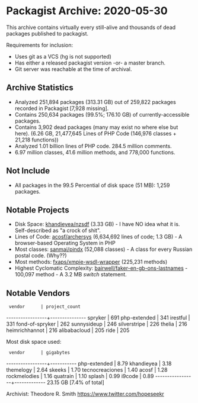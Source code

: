 # Packagist Archive: 2020-05-30

This archive contains virtually every still-alive and thousands of dead packages published to packagist.

Requirements for inclusion:
* Uses git as a VCS (hg is not supported)
* Has either a released packagist version -or- a master branch.
* Git server was reachable at the time of archival.

## Archive Statistics
* Analyzed 251,894 packages (313.31 GB) out of 259,822 packages recorded in Packagist [7,928 missing].
* Contains 250,634 packages (99.5%; 176.10 GB) of currently-accessible packages.
* Contains 3,902 dead packages (many may exist no where else but here). (6.26 GB, 21,477,645 Lines of PHP Code (146,976 classes + 21,218 functions))
* Analyzed 1.01 billion lines of PHP code. 284.5 million comments. 
* 6.97 million classes, 41.6 million methods, and 778,000 functions.

## Not Include
* All packages in the 99.5 Percential of disk space (51 MB): 1,259 packages.

## Notable Projects
* Disk Space: [khandieyea/nzsdf](https://github.com/khandieyea/nzsdf) (3.33 GB) - I have NO idea what it is. Self-described as "a crock of shit".
* Lines of Code: [acosf/archersys](https://github.com/CarnosOS/CarnosOS) (6,634,692 lines of code; 1.3 GB) - A browser-based Operating System in PHP
* Most classes: [sanmai/pindx](https://github.com/sanmai/pindx) (52,088 classes) - A class for every Russian postal code. (Why??)
* Most methods: [fxaps/xmpie-wsdl-wrapper](https://github.com/fxaps/XMPie-WSDL-Wrapper) (225,231 methods)
* Highest Cyclomatic Complexity: [bairwell/faker-en-gb-ons-lastnames](bairwell/faker-en-gb-ons-lastnames) - 100,097 method - A 3.2 MB *switch* statement.

## Notable Vendors

     vendor      | project_count 
-----------------+---------------
 spryker         |           691
 php-extended    |           341
 irestful        |           331
 fond-of-spryker |           262
 sunnysideup     |           246
 silverstripe    |           226
 thelia          |           216
 heimrichhannot  |           216
 alibabacloud    |           205
 ride            |           205

Most disk space used:

     vendor      | gigabytes 
-----------------+-----------
 php-extended    |      8.79
 khandieyea      |      3.18
 themelogy       |      2.64
 skeeks          |      1.70
 tecnocreaciones |      1.40
 acosf           |      1.28
 rockmelodies    |      1.16
 quatrain        |      1.10
 splash          |      0.99
 i9code          |      0.89
-----------------+-------------
                       23.15 GB [7.4% of total]


Archivist: Theodore R. Smith <https://www.twitter.com/hopeseekr>